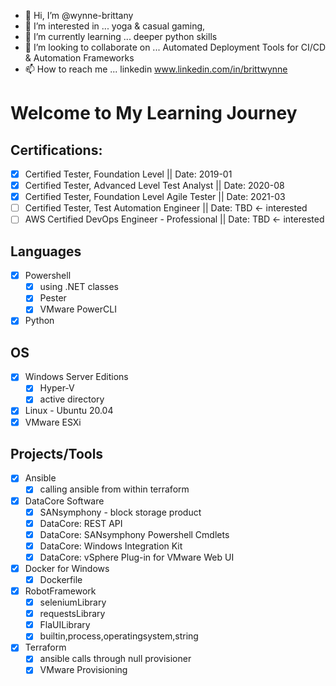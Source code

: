 - 👋 Hi, I’m @wynne-brittany
- 👀 I’m interested in ...  yoga & casual gaming,  
- 🌱 I’m currently learning ... deeper python skills
- 💞️ I’m looking to collaborate on ... Automated Deployment Tools for CI/CD & Automation Frameworks
- 📫 How to reach me ... linkedin www.linkedin.com/in/brittwynne

# Welcome to My Learning Journey

## Certifications:
- [x] Certified Tester, Foundation Level || Date: 2019-01
- [x] Certified Tester, Advanced Level Test Analyst || Date: 2020-08
- [x] Certified Tester, Foundation Level Agile Tester  || Date: 2021-03
- [ ] Certified Tester, Test Automation Engineer || Date: TBD <- interested
- [ ] AWS Certified DevOps Engineer - Professional || Date: TBD <- interested

## Languages
- [x] Powershell
  - [x] using .NET classes
  - [x] Pester 
  - [x] VMware PowerCLI
- [x] Python 

## OS
- [x] Windows Server Editions
  - [x] Hyper-V
  - [x] active directory   
- [x] Linux - Ubuntu 20.04
- [x] VMware ESXi

## Projects/Tools
- [x] Ansible
  - [x] calling ansible from within terraform

- [x] DataCore Software
  - [x] SANsymphony - block storage product
  - [x] DataCore: REST API
  - [x] DataCore: SANsymphony Powershell Cmdlets
  - [x] DataCore: Windows Integration Kit
  - [x] DataCore: vSphere Plug-in for VMware Web UI

- [x] Docker for Windows
  - [x] Dockerfile

- [x] RobotFramework
  - [x] seleniumLibrary
  - [x] requestsLibrary
  - [x] FlaUILibrary
  - [x] builtin,process,operatingsystem,string

- [x] Terraform
  - [x] ansible calls through null provisioner
  - [x] VMware Provisioning
